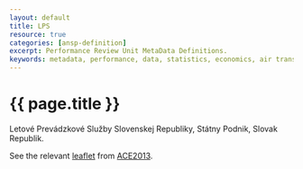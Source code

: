 ```yaml
---
layout: default
title: LPS
resource: true
categories: [ansp-definition]
excerpt: Performance Review Unit MetaData Definitions.
keywords: metadata, performance, data, statistics, economics, air transport, flights, europe, cost efficiency
---
```

# {{ page.title }}

Letové Prevádzkové Služby Slovenskej Republiky, Státny Podnik, Slovak Republik.

See the relevant [leaflet][leaf] from [ACE2013].

[leaf]: <LPS_Slovak Republic_ACE_2013.pdf> "ACE 2013 Benchmarking Report Factsheet: {{ page.title }}"

[ACE2013]: <https://www.eurocontrol.int/sites/default/files/publication/files/ace-2013-benchmarking-report-final.pdf> "ACE 2013 Benchmarking Report"
